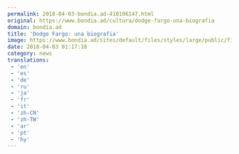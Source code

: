 ```yaml
---
permalink: 2018-04-03-bondia.ad-410106147.html
original: https://www.bondia.ad/cultura/dodge-fargo-una-biografia
domain: bondia.ad
title: 'Dodge Fargo: una biografia'
image: https://www.bondia.ad/sites/default/files/styles/large/public/field/image/ueb_164.jpg?itok=dxOQelaB
date: 2018-04-03 01:17:18
category: news
translations: 
 - 'en'
 - 'es'
 - 'de'
 - 'ru'
 - 'ja'
 - 'fr'
 - 'it'
 - 'zh-CN'
 - 'zh-TW'
 - 'ar'
 - 'pt'
 - 'hy'
---
```


